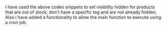 I have used the above codes snippets to set visibility hidden for products that are out of stock, don't have a specific tag and are not already hidden. Also i have added a functionality to allow the main function to execute
using a cron job.
